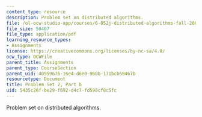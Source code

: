 ```yaml
---
content_type: resource
description: Problem set on distributed algorithms.
file: /ol-ocw-studio-app/courses/6-852j-distributed-algorithms-fall-2009/5435c26fbe29f692d4c7fd598cf8c5fc_MIT6_852JF09_pset2b.pdf
file_size: 50407
file_type: application/pdf
learning_resource_types:
- Assignments
license: https://creativecommons.org/licenses/by-nc-sa/4.0/
ocw_type: OCWFile
parent_title: Assignments
parent_type: CourseSection
parent_uid: 40959676-16e4-d6e0-960b-171bcb69467b
resourcetype: Document
title: Problem Set 2, Part b
uid: 5435c26f-be29-f692-d4c7-fd598cf8c5fc
---
```

Problem set on distributed algorithms.